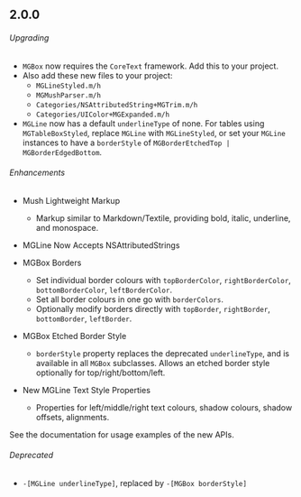 ## 2.0.0

###### Upgrading

- `MGBox` now requires the `CoreText` framework. Add this to your project.
- Also add these new files to your project:
  - `MGLineStyled.m/h`
  - `MGMushParser.m/h`
  - `Categories/NSAttributedString+MGTrim.m/h`
  - `Categories/UIColor+MGExpanded.m/h`
- `MGLine` now has a default `underlineType` of none. For tables using 
  `MGTableBoxStyled`, replace `MGLine` with `MGLineStyled`, or set your 
  `MGLine` instances to have a `borderStyle` of `MGBorderEtchedTop | MGBorderEdgedBottom`.

###### Enhancements

- Mush Lightweight Markup
  - Markup similar to Markdown/Textile, providing bold, italic, underline, and 
    monospace.
  
- MGLine Now Accepts NSAttributedStrings

- MGBox Borders
  - Set individual border colours with `topBorderColor`, `rightBorderColor`, 
    `bottomBorderColor`, `leftBorderColor`.
  - Set all border colours in one go with `borderColors`.
  - Optionally modify borders directly with `topBorder`, `rightBorder`, 
    `bottomBorder`, `leftBorder`.

- MGBox Etched Border Style
  - `borderStyle` property replaces the deprecated `underlineType`, and is 
    available in all `MGBox` subclasses. Allows an etched border style 
    optionally for top/right/bottom/left.
       
- New MGLine Text Style Properties
  - Properties for left/middle/right text colours, shadow colours, shadow 
    offsets, alignments.

See the documentation for usage examples of the new APIs.

###### Deprecated

- `-[MGLine underlineType]`, replaced by `-[MGBox borderStyle]`
